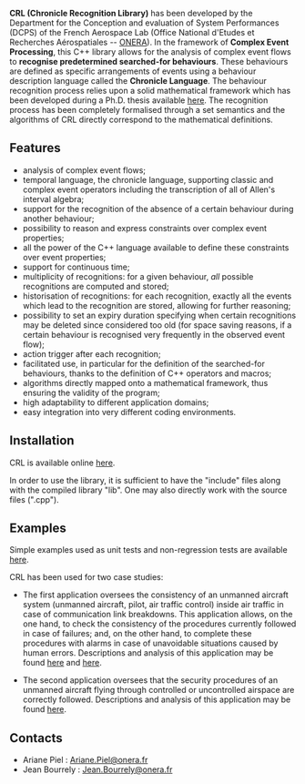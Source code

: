 **CRL (Chronicle Recognition Library)** has been developed by the Department for the Conception and evaluation of System Performances (DCPS) of the French Aerospace Lab (Office National d'Etudes et Recherches Aérospatiales -- [ONERA](http://www.onera.fr/en)). In the framework of **Complex Event Processing**, this C++ library allows for the analysis of complex event flows to **recognise predetermined searched-for behaviours**. These behaviours are defined as specific arrangements of events using a behaviour description language called the **Chronicle Language**. The behaviour recognition process relies upon a solid mathematical framework which has been developed during a Ph.D. thesis available [here](https://hal.archives-ouvertes.fr/tel-01093015/document). The recognition process has been completely formalised through a set semantics and the algorithms of CRL directly correspond to the mathematical definitions.



## Features ##

  * analysis of complex event flows;
  * temporal language, the chronicle language, supporting classic and complex event operators including the transcription of all of Allen's interval algebra;
  * support for the recognition of the absence of a certain behaviour during another behaviour;
  * possibility to reason and express constraints over complex event properties;
  * all the power of the C++ language available to define these constraints over event properties;
  * support for continuous time;
  * multiplicity of recognitions: for a given behaviour, _all_ possible recognitions are computed and stored;
  * historisation of recognitions: for each recognition, exactly all the events which lead to the recognition are stored, allowing for further reasoning;
  * possibility to set an expiry duration specifying when certain recognitions may be deleted since considered too old (for space saving reasons, if a certain behaviour is recognised very frequently in the observed event flow);
  * action trigger after each recognition;
  * facilitated use, in particular for the definition of the searched-for behaviours, thanks to the definition of C++ operators and macros;
  * algorithms directly mapped onto a mathematical framework, thus ensuring the validity of the program;
  * high adaptability to different application domains;
  * easy integration into very different coding environments.





## Installation ##

CRL is available online [here](http://crl.googlecode.com/svn/crl/).

In order to use the library, it is sufficient to have the "include" files along with the compiled library "lib". One may also directly work with the source files (".cpp").



## Examples ##

Simple examples used as unit tests and non-regression tests are available [here](http://crl.googlecode.com/svn/crl/tests).

CRL has been used for two case studies:
  * The first application oversees the consistency of an unmanned aircraft system (unmanned aircraft, pilot, air traffic control) inside air traffic in case of communication link breakdowns. This application allows, on the one hand, to check the consistency of the procedures currently followed in case of failures; and, on the other hand, to complete these procedures with alarms in case of unavoidable situations caused by human errors. Descriptions and analysis of this application may be found [here](http://drops.dagstuhl.de/opus/volltexte/2013/4093/pdf/13.pdf) and [here](https://hal.inria.fr/hal-01076941).

  * The second application oversees that the security procedures of an unmanned aircraft flying through controlled or uncontrolled airspace are correctly followed. Descriptions and analysis of this application may be found [here](https://hal.archives-ouvertes.fr/tel-01093015/document).


## Contacts ##

  * Ariane Piel  : Ariane.Piel@onera.fr
  * Jean Bourrely   : Jean.Bourrely@onera.fr